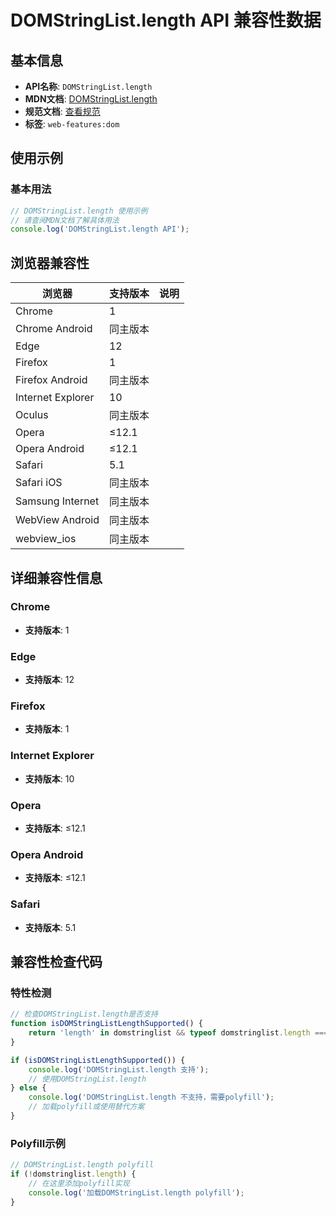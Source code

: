 # DOMStringList.length API 兼容性数据

## 基本信息

- **API名称**: `DOMStringList.length`
- **MDN文档**: [DOMStringList.length](https://developer.mozilla.org/docs/Web/API/DOMStringList/length)
- **规范文档**: [查看规范](https://html.spec.whatwg.org/multipage/common-dom-interfaces.html#dom-domstringlist-length)
- **标签**: `web-features:dom`

## 使用示例

### 基本用法

```javascript
// DOMStringList.length 使用示例
// 请查阅MDN文档了解具体用法
console.log('DOMStringList.length API');
```

## 浏览器兼容性

| 浏览器 | 支持版本 | 说明 |
|--------|----------|------|
| Chrome | 1 |  |
| Chrome Android | 同主版本 |  |
| Edge | 12 |  |
| Firefox | 1 |  |
| Firefox Android | 同主版本 |  |
| Internet Explorer | 10 |  |
| Oculus | 同主版本 |  |
| Opera | ≤12.1 |  |
| Opera Android | ≤12.1 |  |
| Safari | 5.1 |  |
| Safari iOS | 同主版本 |  |
| Samsung Internet | 同主版本 |  |
| WebView Android | 同主版本 |  |
| webview_ios | 同主版本 |  |

## 详细兼容性信息

### Chrome

- **支持版本**: 1

### Edge

- **支持版本**: 12

### Firefox

- **支持版本**: 1

### Internet Explorer

- **支持版本**: 10

### Opera

- **支持版本**: ≤12.1

### Opera Android

- **支持版本**: ≤12.1

### Safari

- **支持版本**: 5.1

## 兼容性检查代码

### 特性检测

```javascript
// 检查DOMStringList.length是否支持
function isDOMStringListLengthSupported() {
    return 'length' in domstringlist && typeof domstringlist.length === 'function';
}

if (isDOMStringListLengthSupported()) {
    console.log('DOMStringList.length 支持');
    // 使用DOMStringList.length
} else {
    console.log('DOMStringList.length 不支持，需要polyfill');
    // 加载polyfill或使用替代方案
}
```

### Polyfill示例

```javascript
// DOMStringList.length polyfill
if (!domstringlist.length) {
    // 在这里添加polyfill实现
    console.log('加载DOMStringList.length polyfill');
}
```

